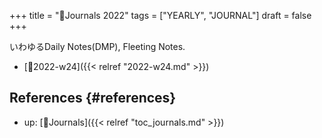 +++
title = "📅Journals 2022"
tags = ["YEARLY", "JOURNAL"]
draft = false
+++

いわゆるDaily Notes(DMP), Fleeting Notes.

-   [📓2022-w24]({{< relref "2022-w24.md" >}})


## References {#references}

-   up: [📂Journals]({{< relref "toc_journals.md" >}})
